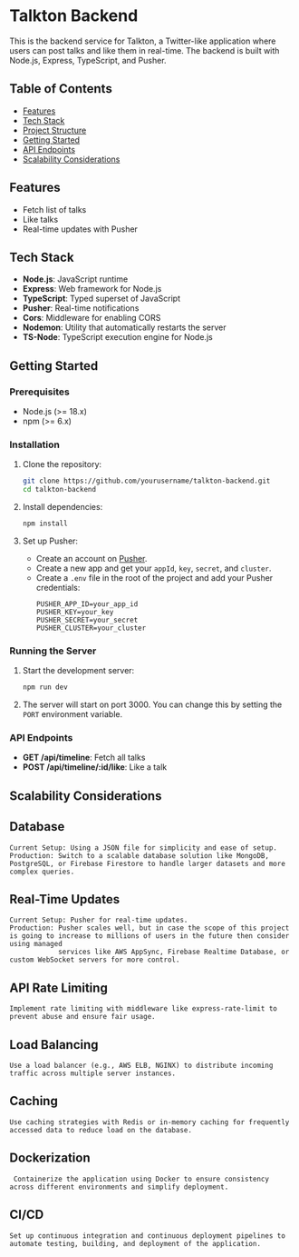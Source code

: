 # Talkton Backend

This is the backend service for Talkton, a Twitter-like application where users can post talks and like them in real-time. The backend is built with Node.js, Express, TypeScript, and Pusher.

## Table of Contents

- [Features](#features)
- [Tech Stack](#tech-stack)
- [Project Structure](#project-structure)
- [Getting Started](#getting-started)
- [API Endpoints](#api-endpoints)
- [Scalability Considerations](#scalability-considerations)

## Features

- Fetch list of talks
- Like talks
- Real-time updates with Pusher

## Tech Stack

- **Node.js**: JavaScript runtime
- **Express**: Web framework for Node.js
- **TypeScript**: Typed superset of JavaScript
- **Pusher**: Real-time notifications
- **Cors**: Middleware for enabling CORS
- **Nodemon**: Utility that automatically restarts the server
- **TS-Node**: TypeScript execution engine for Node.js


## Getting Started

### Prerequisites

- Node.js (>= 18.x)
- npm (>= 6.x)

### Installation

1. Clone the repository:
    ```sh
    git clone https://github.com/yourusername/talkton-backend.git
    cd talkton-backend
    ```

2. Install dependencies:
    ```sh
    npm install
    ```

3. Set up Pusher:
    - Create an account on [Pusher](https://pusher.com/).
    - Create a new app and get your `appId`, `key`, `secret`, and `cluster`.
    - Create a `.env` file in the root of the project and add your Pusher credentials:
        ```
        PUSHER_APP_ID=your_app_id
        PUSHER_KEY=your_key
        PUSHER_SECRET=your_secret
        PUSHER_CLUSTER=your_cluster
        ```

### Running the Server

1. Start the development server:
    ```sh
    npm run dev
    ```

2. The server will start on port 3000. You can change this by setting the `PORT` environment variable.

### API Endpoints

- **GET /api/timeline**: Fetch all talks
- **POST /api/timeline/:id/like**: Like a talk


## Scalability Considerations
## Database
    Current Setup: Using a JSON file for simplicity and ease of setup.
    Production: Switch to a scalable database solution like MongoDB, PostgreSQL, or Firebase Firestore to handle larger datasets and more complex queries.
## Real-Time Updates
    Current Setup: Pusher for real-time updates.
    Production: Pusher scales well, but in case the scope of this project is going to increase to millions of users in the future then consider using managed 
                services like AWS AppSync, Firebase Realtime Database, or custom WebSocket servers for more control.
## API Rate Limiting
    Implement rate limiting with middleware like express-rate-limit to prevent abuse and ensure fair usage.
## Load Balancing
    Use a load balancer (e.g., AWS ELB, NGINX) to distribute incoming traffic across multiple server instances.
## Caching
    Use caching strategies with Redis or in-memory caching for frequently accessed data to reduce load on the database.
## Dockerization
     Containerize the application using Docker to ensure consistency across different environments and simplify deployment.
## CI/CD
    Set up continuous integration and continuous deployment pipelines to automate testing, building, and deployment of the application.

